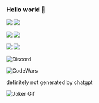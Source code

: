 ### Hello world 👋

![](https://img.shields.io/badge/OS-Linux-FCC624?style=flat&logo=linux&logoColor=white)
![](https://img.shields.io/badge/OS-Windows-0078D6?style=flat&logo=windows&logoColor=white)

![](https://img.shields.io/badge/Editor-Rider-000000?style=flat&logo=rider&logoColor=white)
![](https://img.shields.io/badge/Editor-CLion-000000?style=flat&logo=clion&logoColor=white)

![](https://img.shields.io/badge/Code-CSharp-239120?style=flat&logo=c-sharp&logoColor=white)
![](https://img.shields.io/badge/Code-C++-00599C?style=flat&logo=cplusplus&logoColor=white)


![Discord](https://img.shields.io/badge/Discord-Paranoia%233819-blue?style=for-the-badge&logo=discord&logoColor=white)


![CodeWars](https://www.codewars.com/users/love%20you/badges/large)

definitely not generated by chatgpt


![Joker Gif](https://media.tenor.com/-xRDIW-F-6QAAAAC/joker-pixelart-joker.gif)
